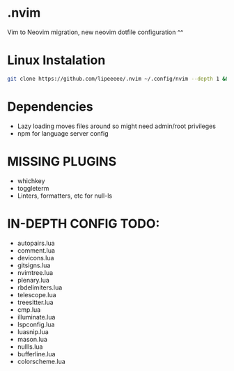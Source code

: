 # .nvim
Vim to Neovim migration,
new neovim dotfile configuration ^^

# Linux Instalation
```bash
git clone https://github.com/lipeeeee/.nvim ~/.config/nvim --depth 1 && nvim
```

# Dependencies
- Lazy loading moves files around so might need admin/root privileges
- npm for language server config

# MISSING PLUGINS
- whichkey
- toggleterm
- Linters, formatters, etc for null-ls

# IN-DEPTH CONFIG TODO:
- autopairs.lua
- comment.lua
- devicons.lua
- gitsigns.lua
- nvimtree.lua
- plenary.lua
- rbdelimiters.lua
- telescope.lua
- treesitter.lua
- cmp.lua
- illuminate.lua
- lspconfig.lua
- luasnip.lua
- mason.lua
- nullls.lua
- bufferline.lua
- colorscheme.lua
